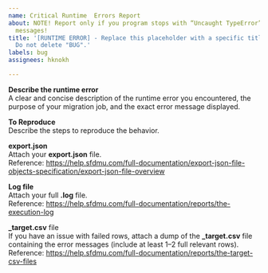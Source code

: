 ```yaml
---
name: Critical Runtime  Errors Report
about: NOTE! Report only if you program stops with “Uncaught TypeError” or “ReferenceError”
  messages!
title: '[RUNTIME ERROR] - Replace this placeholder with a specific title for the issue.
  Do not delete "BUG".'
labels: bug
assignees: hknokh

---
```


**Describe the runtime error**  
A clear and concise description of the runtime error you encountered, the purpose of your migration job, and the exact error message displayed.

**To Reproduce**  
Describe the steps to reproduce the behavior.

**export.json**  
Attach your **export.json** file.  
Reference: https://help.sfdmu.com/full-documentation/export-json-file-objects-specification/export-json-file-overview

**Log file**  
Attach your full **.log** file.  
Reference: https://help.sfdmu.com/full-documentation/reports/the-execution-log

**_target.csv** file  
If you have an issue with failed rows, attach a dump of the **_target.csv** file containing the error messages (include at least 1–2 full relevant rows).  
Reference: https://help.sfdmu.com/full-documentation/reports/the-target-csv-files
